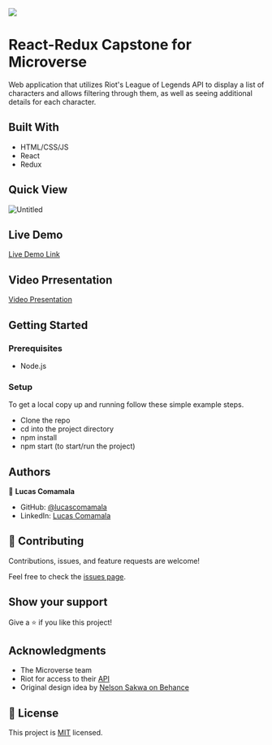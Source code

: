 ![](https://img.shields.io/badge/Microverse-blueviolet)

# React-Redux Capstone for Microverse

Web application that utilizes Riot's League of Legends API to display a list of characters and allows filtering through them, as well as seeing additional details for each character.


## Built With

- HTML/CSS/JS
- React
- Redux

## Quick View

![Untitled](https://user-images.githubusercontent.com/10102977/195940045-5685094a-0d55-4047-978d-c72625a9edef.png)

## Live Demo

[Live Demo Link](https://cosmic-choux-a8eea3.netlify.app/)

## Video Prresentation

[Video Presentation](https://www.loom.com/share/5449f045ce78471a9eef5abef2c1f6f9)

## Getting Started

### Prerequisites
- Node.js

### Setup
To get a local copy up and running follow these simple example steps.
- Clone the repo
- cd into the project directory
- npm install
- npm start (to start/run the project)

## Authors

👤 **Lucas Comamala**

- GitHub: [@lucascomamala](https://github.com/lucascomamala/)
- LinkedIn: [Lucas Comamala](https://linkedin.com/in/lucas-comamala/)

## 🤝 Contributing

Contributions, issues, and feature requests are welcome!

Feel free to check the [issues page](../../issues/).

## Show your support

Give a ⭐️ if you like this project!

## Acknowledgments

- The Microverse team
- Riot for access to their [API](https://developer.riotgames.com/)
- Original design idea by [Nelson Sakwa on Behance](https://www.behance.net/gallery/31579789/Ballhead-App-(Free-PSDs))

## 📝 License

This project is [MIT](https://github.com/git/git-scm.com/blob/main/MIT-LICENSE.txt) licensed.

